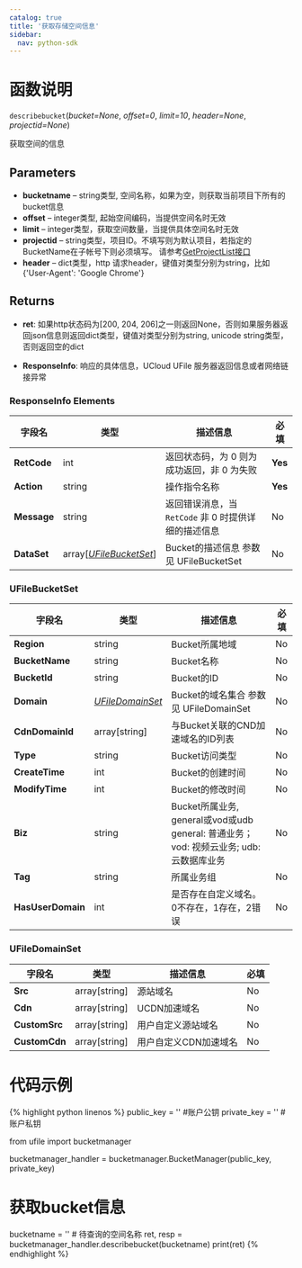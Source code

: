 ```yaml
---
catalog: true  
title: '获取存储空间信息'
sidebar:
  nav: python-sdk
---
```



# 函数说明

`describebucket`(*bucket=None*, *offset=0*, *limit=10*, *header=None*, *projectid=None*)

获取空间的信息

## Parameters
- **bucketname** – string类型, 空间名称，如果为空，则获取当前项目下所有的bucket信息
- **offset** – integer类型, 起始空间编码，当提供空间名时无效
- **limit** – integer类型，获取空间数量，当提供具体空间名时无效
- **projectid** – string类型，项目ID。不填写则为默认项目，若指定的BucketName在子帐号下则必须填写。 请参考[GetProjectList接口](https://docs.ucloud.cn/api/summary/get_project_list)
- **header** – dict类型，http 请求header，键值对类型分别为string，比如{'User-Agent': 'Google Chrome'}

## Returns

* **ret**: 如果http状态码为[200, 204, 206]之一则返回None，否则如果服务器返回json信息则返回dict类型，键值对类型分别为string, unicode string类型，否则返回空的dict

* **ResponseInfo**: 响应的具体信息，UCloud UFile 服务器返回信息或者网络链接异常

### ResponseInfo Elements

| 字段名      | 类型                                       | 描述信息                                             | 必填    |
| ----------- | ------------------------------------------ | ---------------------------------------------------- | ------- |
| **RetCode** | int                                        | 返回状态码，为 0 则为成功返回，非 0 为失败           | **Yes** |
| **Action**  | string                                     | 操作指令名称                                         | **Yes** |
| **Message** | string                                     | 返回错误消息，当 `RetCode` 非 0 时提供详细的描述信息 | No      |
| **DataSet** | array[[*UFileBucketSet*](#ufilebucketset)] | Bucket的描述信息 参数见 UFileBucketSet               | No      |

### UFileBucketSet

| 字段名            | 类型                                | 描述信息                                                     | 必填 |
| ----------------- | ----------------------------------- | ------------------------------------------------------------ | ---- |
| **Region**        | string                              | Bucket所属地域                                               | No   |
| **BucketName**    | string                              | Bucket名称                                                   | No   |
| **BucketId**      | string                              | Bucket的ID                                                   | No   |
| **Domain**        | [*UFileDomainSet*](#ufiledomainset) | Bucket的域名集合 参数见 UFileDomainSet                       | No   |
| **CdnDomainId**   | array[string]                       | 与Bucket关联的CND加速域名的ID列表                            | No   |
| **Type**          | string                              | Bucket访问类型                                               | No   |
| **CreateTime**    | int                                 | Bucket的创建时间                                             | No   |
| **ModifyTime**    | int                                 | Bucket的修改时间                                             | No   |
| **Biz**           | string                              | Bucket所属业务, general或vod或udb general: 普通业务； vod: 视频云业务; udb: 云数据库业务 | No   |
| **Tag**           | string                              | 所属业务组                                                   | No   |
| **HasUserDomain** | int                                 | 是否存在自定义域名。0不存在，1存在，2错误                    | No   |

### UFileDomainSet

| 字段名        | 类型          | 描述信息              | 必填 |
| ------------- | ------------- | --------------------- | ---- |
| **Src**       | array[string] | 源站域名              | No   |
| **Cdn**       | array[string] | UCDN加速域名          | No   |
| **CustomSrc** | array[string] | 用户自定义源站域名    | No   |
| **CustomCdn** | array[string] | 用户自定义CDN加速域名 | No   |

# 代码示例

<div class="copyable" markdown="1">

{% highlight python linenos %}
public_key = ''         #账户公钥
private_key = ''        #账户私钥


from ufile import bucketmanager

bucketmanager_handler = bucketmanager.BucketManager(public_key, private_key)

# 获取bucket信息
bucketname = '' # 待查询的空间名称
ret, resp = bucketmanager_handler.describebucket(bucketname)
print(ret)
{% endhighlight %}
</div>
